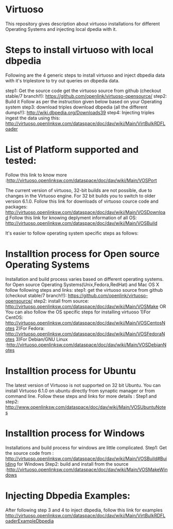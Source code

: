 Virtuoso
========

This repository gives description about virtuoso installations for different Operating Systems and injecting local dpedia with it.

Steps to install virtuoso with local dbpedia
========
Following are the 4 generic steps to install virtuoso and inject dbpedia data with it's triplestore to try out queries on dbpedia data.

step1: Get the source code 
get the virtuoso source from github (checkout stable/7 branch!!): https://github.com/openlink/virtuoso-opensource/
step2: Build it 
Follow as per the instruction given below based on your Operating system
step3: download triples
download dbpedia (all the different dumps!!): http://wiki.dbpedia.org/Downloads39
step4: Injecting triples
ingest the data using this: http://virtuoso.openlinksw.com/dataspace/doc/dav/wiki/Main/VirtBulkRDFLoader

List of Platform supported and tested:
========
Follow this link to know more :http://virtuoso.openlinksw.com/dataspace/doc/dav/wiki/Main/VOSPort

The current version of virtuoso, 32-bit builds are not possible, due to changes in the Virtuoso engine. For 32 bit builds you to switch to older version 6.1.0.
Follow this link for downloads of virtuoso cource code and packages:
http://virtuoso.openlinksw.com/dataspace/doc/dav/wiki/Main/VOSDownload
Follow this link for knowing deplyment information of all OS:
http://virtuoso.openlinksw.com/dataspace/doc/dav/wiki/Main/VOSBuild

It's easier to follow operating system specific steps as follows:

Installtion process for Open source Operating Systems
========
Installation and build process varies based on different operating systems.
for Open source Operating Systems(Unix,Fedora,RedHat) and Mac OS X follow following steps and links:
step1: get the virtuoso source from github (checkout stable/7 branch!!): https://github.com/openlink/virtuoso-opensource/
step2: install from source: http://virtuoso.openlinksw.com/dataspace/doc/dav/wiki/Main/VOSMake
  OR
You can also follow the OS specific steps for installing virtuoso
1)For CentOS: http://virtuoso.openlinksw.com/dataspace/doc/dav/wiki/Main/VOSCentosNotes
2)For Fedora: http://virtuoso.openlinksw.com/dataspace/doc/dav/wiki/Main/VOSFedoraNotes
3)For Debian/GNU Linux :http://virtuoso.openlinksw.com/dataspace/doc/dav/wiki/Main/VOSDebianNotes

Installtion process for Ubuntu 
========
The latest version of Virtuoso is not supported on 32 bit Ubuntu. You can install Virtuoso 6.1.0 on ubuntu directly from synaptic manager or from command line. Follow these steps and links for more details :
Step1 and step2: http://www.openlinksw.com/dataspace/doc/dav/wiki/Main/VOSUbuntuNotes

Installtion process for Windows
========
Installations and build process for windows are little complicated.
Step1: Get the source code from : http://virtuoso.openlinksw.com/dataspace/doc/dav/wiki/Main/VOSBuild#Building for Windows
Step2: build and install from the source :http://virtuoso.openlinksw.com/dataspace/doc/dav/wiki/Main/VOSMakeWindows

Injecting Dbpedia Examples:
========
After following step 3 and 4 to inject dbpedia, follow this link for examples 
http://virtuoso.openlinksw.com/dataspace/doc/dav/wiki/Main/VirtBulkRDFLoaderExampleDbpedia
